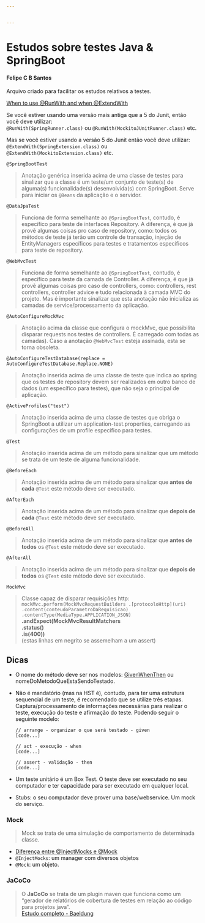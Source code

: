 ```yaml
---


---
```


<h1 id="estudos-sobre-testes-java--springboot">Estudos sobre testes Java &amp; SpringBoot</h1>
<h4 id="felipe-c-b-santos">Felipe C B Santos</h4>
<p>Arquivo criado para facilitar os estudos relativos a testes.</p>
<p><a href="https://stackoverflow.com/questions/55276555/when-to-use-runwith-and-when-extendwith">When to use @RunWith and when @ExtendWith</a></p>
<p>Se você estiver usando uma versão mais antiga que a 5 do Junit, então você deve utilizar:<br>
<code>@RunWith(SpringRunner.class)</code> ou <code>@RunWith(MockitoJUnitRunner.class)</code> etc.</p>
<p>Mas se você estiver usando a versão 5 do Junit então você deve utilizar:  <code>@ExtendWith(SpringExtension.class)</code> ou <code>@ExtendWith(MockitoExtension.class)</code> etc.</p>
<p><code>@SpringBootTest</code></p>
<blockquote>
<p>Anotação genérica inserida acima de uma classe de testes para sinalizar que a classe é um teste/um conjunto de teste(s) de alguma(s) funcionalidade(s) desenvolvida(s) com SpringBoot. Serve para iniciar os <code>@Beans</code> da aplicação e o servidor.</p>
</blockquote>
<p><code>@DataJpaTest</code></p>
<blockquote>
<p>Funciona de forma semelhante ao <code>@SpringBootTest</code>, contudo, é específico para teste de interfaces Repository. A diferença, é que já provê algumas coisas pro caso de repository, como: todos os métodos de teste já terão um controle de transação, injeção de EntityManagers específicos para testes e tratamentos específicos para teste de repository.</p>
</blockquote>
<p><code>@WebMvcTest</code></p>
<blockquote>
<p>Funciona de forma semelhante ao <code>@SpringBootTest</code>, contudo, é específico para teste da camada de Controller. A diferença, é que já provê algumas coisas pro caso de controllers, como: controllers, rest controllers, controller advice e tudo relacionada à camada MVC do projeto. Mas é importante sinalizar que esta anotação não inicializa as camadas de service/processamento da aplicação.</p>
</blockquote>
<p><code>@AutoConfigureMockMvc</code></p>
<blockquote>
<p>Anotação acima da classe que configura o mockMvc, que possibilita disparar requests nos testes de controllers. É carregado com todas as camadas). Caso a anotação <code>@WebMvcTest</code> esteja assinada, esta se torna obsoleta.</p>
</blockquote>
<p><code>@AutoConfigureTestDatabase(replace = AutoConfigureTestDatabase.Replace.NONE)</code></p>
<blockquote>
<p>Anotação inserida acima de uma classe de teste que indica ao spring que os testes de repository devem ser realizados em outro banco de dados (um específico para testes), que não seja o principal de aplicação.</p>
</blockquote>
<p><code>@ActiveProfiles("test")</code></p>
<blockquote>
<p>Anotação inserida acima de uma classe de testes que obriga o SpringBoot a utilizar um application-test.properties, carregando as configurações de um profile específico para testes.</p>
</blockquote>
<p><code>@Test</code></p>
<blockquote>
<p>Anotação inserida acima de um método para sinalizar que um método se trata de um teste de alguma funcionalidade.</p>
</blockquote>
<p><code>@BeforeEach</code></p>
<blockquote>
<p>Anotação inserida acima de um método para sinalizar que <strong>antes de cada</strong> <code>@Test</code> este método deve ser executado.</p>
</blockquote>
<p><code>@AfterEach</code></p>
<blockquote>
<p>Anotação inserida acima de um método para sinalizar que <strong>depois de cada</strong> <code>@Test</code> este método deve ser executado.</p>
</blockquote>
<p><code>@BeforeAll</code></p>
<blockquote>
<p>Anotação inserida acima de um método para sinalizar que <strong>antes de todos</strong> os <code>@Test</code> este método deve ser executado.</p>
</blockquote>
<p><code>@AfterAll</code></p>
<blockquote>
<p>Anotação inserida acima de um método para sinalizar que <strong>depois de todos</strong> os <code>@Test</code> este método deve ser executado.</p>
</blockquote>
<p><code>MockMvc</code></p>
<blockquote>
<p>Classe capaz de disparar requisições http: <code>mockMvc.perform(MockMvcRequestBuilders .[protocoloHttp](uri) .content(conteudoParametroDaRequisicao) .contentType(MediaType.APPLICATION_JSON)</code><br>
<strong>.andExpect(MockMvcResultMatchers</strong><br>
<strong>.status()</strong><br>
<strong>.is(400))</strong><br>
(estas linhas em negrito se assemelham a um assert)</p>
</blockquote>
<h2 id="dicas">Dicas</h2>
<ul>
<li>
<p>O nome do método deve ser nos modelos: <a href="https://martinfowler.com/bliki/GivenWhenThen.html">GivenWhenThen</a> ou nomeDoMetodoQueEstaSendoTestado.</p>
</li>
<li>
<p>Não é mandatório (mas na HST é), contudo, para ter uma estrutura sequencial de um teste, é recomendado que se utilize três etapas. Captura/processamento de informações necessárias para realizar o teste, execução do teste e afirmação do teste. Podendo seguir o seguinte modelo:</p>
<p><code>// arrange - organizar o que será testado - given</code><br>
<code>[code...]</code></p>
<p><code>// act - execução - when</code><br>
<code>[code...]</code></p>
<p><code>// assert - validação - then</code><br>
<code>[code...]</code></p>
</li>
<li>
<p>Um teste unitário é um Box Test. O teste deve ser executado no seu computador e ter capacidade para ser executado em qualquer local.</p>
</li>
<li>
<p>Stubs: o seu computador deve prover uma base/webservice. Um mock do serviço.</p>
</li>
</ul>
<h3 id="mock">Mock</h3>
<blockquote>
<p>Mock se trata de uma simulação de comportamento de determinada classe.</p>
</blockquote>
<ul>
<li><a href="https://stackoverflow.com/questions/16467685/difference-between-mock-and-injectmocks">Diferença entre @InjectMocks e @Mock</a></li>
<li><code>@InjectMocks</code>: um manager com diversos objetos</li>
<li><code>@Mock</code>: um objeto.</li>
</ul>
<h3 id="jacoco">JaCoCo</h3>
<blockquote>
<p>O <strong>JaCoCo</strong> se trata de um plugin maven que funciona como um “gerador de relatórios de cobertura de testes em relação ao código para projetos java”.<br>
<a href="https://www.baeldung.com/jacoco">Estudo completo - Baeldung</a></p>
</blockquote>

